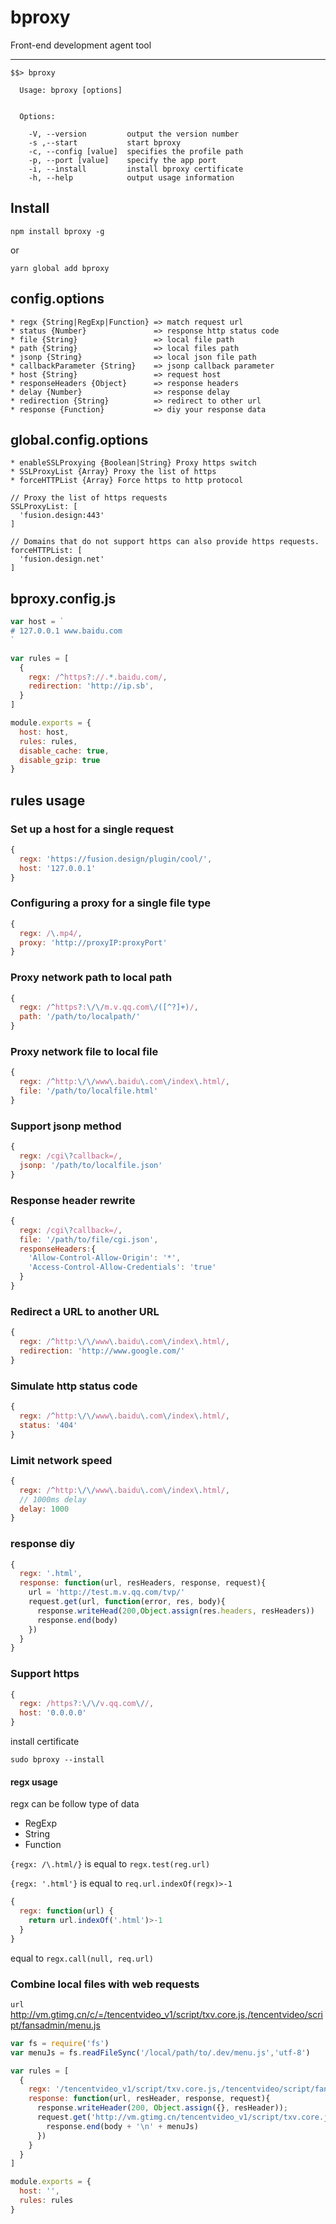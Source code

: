 # bproxy

Front-end development agent tool

----

```
$$> bproxy

  Usage: bproxy [options]


  Options:

    -V, --version         output the version number
    -s ,--start           start bproxy
    -c, --config [value]  specifies the profile path
    -p, --port [value]    specify the app port
    -i, --install         install bproxy certificate
    -h, --help            output usage information
```

## Install

```
npm install bproxy -g
```

or

```
yarn global add bproxy
```

## config.options
```
* regx {String|RegExp|Function} => match request url
* status {Number}               => response http status code
* file {String}                 => local file path
* path {String}                 => local files path
* jsonp {String}                => local json file path
* callbackParameter {String}    => jsonp callback parameter
* host {String}                 => request host
* responseHeaders {Object}      => response headers
* delay {Number}                => response delay
* redirection {String}          => redirect to other url
* response {Function}           => diy your response data
```

## global.config.options
```
* enableSSLProxying {Boolean|String} Proxy https switch
* SSLProxyList {Array} Proxy the list of https
* forceHTTPList {Array} Force https to http protocol
```

```
// Proxy the list of https requests
SSLProxyList: [
  'fusion.design:443'
]

// Domains that do not support https can also provide https requests.
forceHTTPList: [
  'fusion.design.net'
]
```

## bproxy.config.js
```js
var host = `
# 127.0.0.1 www.baidu.com
`

var rules = [
  {
    regx: /^https?://.*.baidu.com/,
    redirection: 'http://ip.sb',
  }
]

module.exports = {
  host: host,
  rules: rules,
  disable_cache: true,
  disable_gzip: true
}
```

## rules usage

### Set up a host for a single request
```js
{
  regx: 'https://fusion.design/plugin/cool/',
  host: '127.0.0.1'
}
```
### Configuring a proxy for a single file type
```js
{
  regx: /\.mp4/,
  proxy: 'http://proxyIP:proxyPort'
}
```

### Proxy network path to local path
```js
{
  regx: /^https?:\/\/m.v.qq.com\/([^?]+)/,
  path: '/path/to/localpath/'
}
```

### Proxy network file to local file
```js
{
  regx: /^http:\/\/www\.baidu\.com\/index\.html/,
  file: '/path/to/localfile.html'
}
```

### Support jsonp method
```js
{
  regx: /cgi\?callback=/,
  jsonp: '/path/to/localfile.json'
}
```

### Response header rewrite
```js
{
  regx: /cgi\?callback=/,
  file: '/path/to/file/cgi.json',
  responseHeaders:{
    'Allow-Control-Allow-Origin': '*',
    'Access-Control-Allow-Credentials': 'true'
  }
}
```

### Redirect a URL to another URL
```js
{
  regx: /^http:\/\/www\.baidu\.com\/index\.html/,
  redirection: 'http://www.google.com/'
}
```

### Simulate http status code
```js
{
  regx: /^http:\/\/www\.baidu\.com\/index\.html/,
  status: '404'
}
```

### Limit network speed
```js
{
  regx: /^http:\/\/www\.baidu\.com\/index\.html/,
  // 1000ms delay
  delay: 1000
}
```

### response diy
```js
{
  regx: '.html',
  response: function(url, resHeaders, response, request){
    url = 'http://test.m.v.qq.com/tvp/'
    request.get(url, function(error, res, body){
      response.writeHead(200,Object.assign(res.headers, resHeaders))
      response.end(body)
    })
  }
}
```

### Support https
```js
{
  regx: /https?:\/\/v.qq.com\//,
  host: '0.0.0.0'
}
```

install certificate

```
sudo bproxy --install
```

#### regx usage

regx can be follow type of data
* RegExp
* String
* Function

`{regx: /\.html/}` is equal to `regx.test(reg.url)`

`{regx: '.html'}` is equal to `req.url.indexOf(regx)>-1`

```js
{
  regx: function(url) {
    return url.indexOf('.html')>-1
  }
}
```
equal to `regx.call(null, req.url)`

### Combine local files with web requests

`url` http://vm.gtimg.cn/c/=/tencentvideo_v1/script/txv.core.js,/tencentvideo/script/fansadmin/menu.js
```js
var fs = require('fs')
var menuJs = fs.readFileSync('/local/path/to/.dev/menu.js','utf-8')

var rules = [
  {
    regx: '/tencentvideo_v1/script/txv.core.js,/tencentvideo/script/fansadmin/menu.js',
    response: function(url, resHeader, response, request){
      response.writeHeader(200, Object.assign({}, resHeader));
      request.get('http://vm.gtimg.cn/tencentvideo_v1/script/txv.core.js', function(error, resp, body){
        response.end(body + '\n' + menuJs)
      })
    }
  }
]

module.exports = {
  host: '',
  rules: rules
}
```